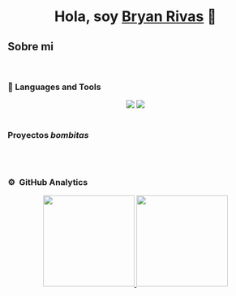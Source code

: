 <div align="center">
<h1 align="center">Hola, soy <a href="https://aristi.dev">Bryan Rivas</a> 👋</h1>
</div>




## Sobre mi


<br>




### 🧰 Languages and Tools

<div align="center">
    <img src="https://skillicons.dev/icons?i=react,bootstrap,kubernetes,html,css,vscode,github,figma,git" />
    <img src="https://skillicons.dev/icons?i=CCNA,python,javascript,firebase,java,mysql" /><br>
</div>

<br />

### Proyectos *bombitas*
<table>



</table>                                                                                 
</div>
<br>

### ⚙️ &nbsp;GitHub Analytics


<p align="center">
<a href="https://github.com/bryan027z">
  <img height="180em" src="https://github-readme-stats-eight-theta.vercel.app/api?username=bryan027z&show_icons=true&theme=algolia&include_all_commits=true&count_private=true"/>
  <img height="180em" src="https://github-readme-stats-eight-theta.vercel.app/api/top-langs/?username=bryan027z&layout=compact&langs_count=8&theme=algolia"/>
</a>
</p>
